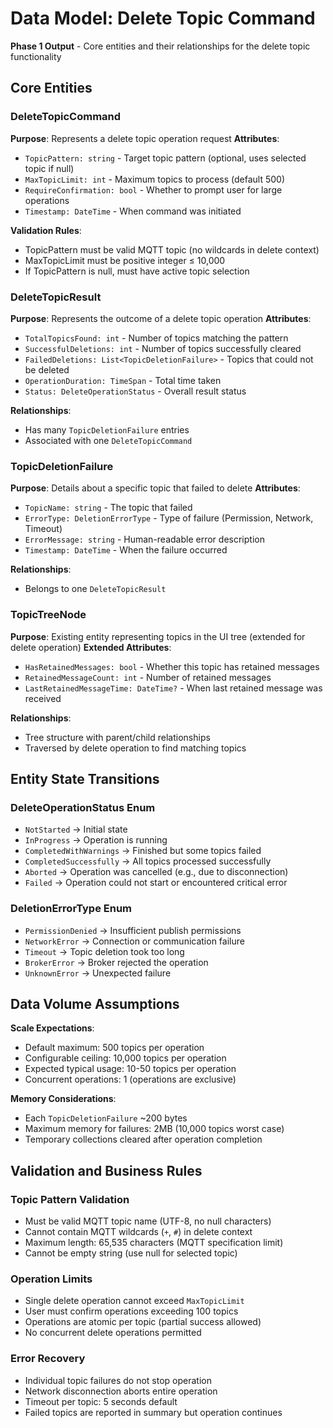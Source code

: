 # Data Model: Delete Topic Command

**Phase 1 Output** - Core entities and their relationships for the delete topic functionality

## Core Entities

### DeleteTopicCommand
**Purpose**: Represents a delete topic operation request
**Attributes**:
- `TopicPattern: string` - Target topic pattern (optional, uses selected topic if null)
- `MaxTopicLimit: int` - Maximum topics to process (default 500)
- `RequireConfirmation: bool` - Whether to prompt user for large operations
- `Timestamp: DateTime` - When command was initiated

**Validation Rules**:
- TopicPattern must be valid MQTT topic (no wildcards in delete context)
- MaxTopicLimit must be positive integer ≤ 10,000
- If TopicPattern is null, must have active topic selection

### DeleteTopicResult
**Purpose**: Represents the outcome of a delete topic operation
**Attributes**:
- `TotalTopicsFound: int` - Number of topics matching the pattern
- `SuccessfulDeletions: int` - Number of topics successfully cleared
- `FailedDeletions: List<TopicDeletionFailure>` - Topics that could not be deleted
- `OperationDuration: TimeSpan` - Total time taken
- `Status: DeleteOperationStatus` - Overall result status

**Relationships**:
- Has many `TopicDeletionFailure` entries
- Associated with one `DeleteTopicCommand`

### TopicDeletionFailure
**Purpose**: Details about a specific topic that failed to delete
**Attributes**:
- `TopicName: string` - The topic that failed
- `ErrorType: DeletionErrorType` - Type of failure (Permission, Network, Timeout)
- `ErrorMessage: string` - Human-readable error description
- `Timestamp: DateTime` - When the failure occurred

**Relationships**:
- Belongs to one `DeleteTopicResult`

### TopicTreeNode
**Purpose**: Existing entity representing topics in the UI tree (extended for delete operation)
**Extended Attributes**:
- `HasRetainedMessages: bool` - Whether this topic has retained messages
- `RetainedMessageCount: int` - Number of retained messages
- `LastRetainedMessageTime: DateTime?` - When last retained message was received

**Relationships**:
- Tree structure with parent/child relationships
- Traversed by delete operation to find matching topics

## Entity State Transitions

### DeleteOperationStatus Enum
- `NotStarted` → Initial state
- `InProgress` → Operation is running
- `CompletedWithWarnings` → Finished but some topics failed
- `CompletedSuccessfully` → All topics processed successfully
- `Aborted` → Operation was cancelled (e.g., due to disconnection)
- `Failed` → Operation could not start or encountered critical error

### DeletionErrorType Enum
- `PermissionDenied` → Insufficient publish permissions
- `NetworkError` → Connection or communication failure
- `Timeout` → Topic deletion took too long
- `BrokerError` → Broker rejected the operation
- `UnknownError` → Unexpected failure

## Data Volume Assumptions

**Scale Expectations**:
- Default maximum: 500 topics per operation
- Configurable ceiling: 10,000 topics per operation
- Expected typical usage: 10-50 topics per operation
- Concurrent operations: 1 (operations are exclusive)

**Memory Considerations**:
- Each `TopicDeletionFailure` ~200 bytes
- Maximum memory for failures: 2MB (10,000 topics worst case)
- Temporary collections cleared after operation completion

## Validation and Business Rules

### Topic Pattern Validation
- Must be valid MQTT topic name (UTF-8, no null characters)
- Cannot contain MQTT wildcards (`+`, `#`) in delete context
- Maximum length: 65,535 characters (MQTT specification limit)
- Cannot be empty string (use null for selected topic)

### Operation Limits
- Single delete operation cannot exceed `MaxTopicLimit`
- User must confirm operations exceeding 100 topics
- Operations are atomic per topic (partial success allowed)
- No concurrent delete operations permitted

### Error Recovery
- Individual topic failures do not stop operation
- Network disconnection aborts entire operation
- Timeout per topic: 5 seconds default
- Failed topics are reported in summary but operation continues